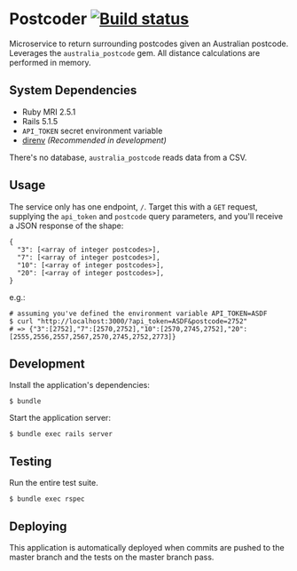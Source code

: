 # Postcoder [![Build status](https://badge.buildkite.com/e4df0912e62c296fba88d74ee6b8d04b4b641cd7c7a04fdb31.svg)](https://buildkite.com/fivegoodfriends/postcoder)

Microservice to return surrounding postcodes given an Australian postcode.  Leverages the `australia_postcode` gem. All distance calculations are performed in memory.

## System Dependencies

- Ruby MRI 2.5.1
- Rails 5.1.5
- `API_TOKEN` secret environment variable
- [direnv](https://direnv.net/) *(Recommended in development)*

There's no database, `australia_postcode` reads data from a CSV.

## Usage

The service only has one endpoint, `/`. Target this with a `GET` request,
supplying the `api_token` and `postcode` query parameters, and you'll receive a
JSON response of the shape:
```
{
  "3": [<array of integer postcodes>],
  "7": [<array of integer postcodes>],
  "10": [<array of integer postcodes>],
  "20": [<array of integer postcodes>],
}
```

e.g.:
```
# assuming you've defined the environment variable API_TOKEN=ASDF
$ curl "http://localhost:3000/?api_token=ASDF&postcode=2752"
# => {"3":[2752],"7":[2570,2752],"10":[2570,2745,2752],"20":[2555,2556,2557,2567,2570,2745,2752,2773]}
```

## Development

Install the application's dependencies:

```
$ bundle
```

Start the application server:

```
$ bundle exec rails server
```

## Testing

Run the entire test suite.

```
$ bundle exec rspec
```

## Deploying

This application is automatically deployed when commits are pushed to the master branch and the tests on the master branch pass.
